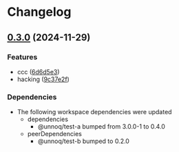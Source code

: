 # Changelog

## [0.3.0](https://github.com/unnoq/unnoq-monorepo-release-playground/compare/test-c-v0.2.2...test-c-v0.3.0) (2024-11-29)


### Features

* ccc ([6d6d5e3](https://github.com/unnoq/unnoq-monorepo-release-playground/commit/6d6d5e318a1f99f8b8e433b66fddf1ea05e9bfaa))
* hacking ([9c37e2f](https://github.com/unnoq/unnoq-monorepo-release-playground/commit/9c37e2f5876a2164679e7d6127d3054fffb0e818))


### Dependencies

* The following workspace dependencies were updated
  * dependencies
    * @unnoq/test-a bumped from 3.0.0-1 to 0.4.0
  * peerDependencies
    * @unnoq/test-b bumped to 0.2.0
